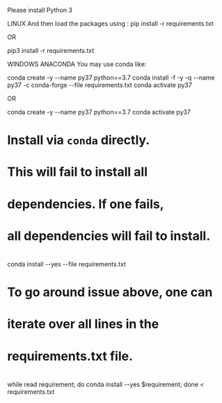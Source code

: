 Please install Python 3

LINUX
And then load the packages using :
pip install -r requirements.txt

OR

pip3 install -r requirements.txt



WINDOWS ANACONDA
You may use conda like:

conda create -y --name py37 python==3.7
conda install -f -y -q --name py37 -c conda-forge --file requirements.txt
conda activate py37


OR

conda create -y --name py37 python==3.7
conda activate py37

#  Install via `conda` directly.
#  This will fail to install all
#  dependencies. If one fails,
#  all dependencies will fail to install.
#
conda install --yes --file requirements.txt

#
#  To go around issue above, one can
#  iterate over all lines in the
#  requirements.txt file.
#
while read requirement; do conda install --yes $requirement; done < requirements.txt
